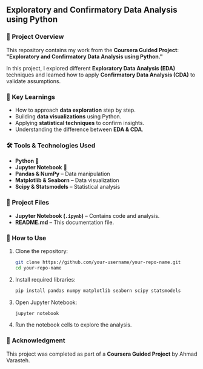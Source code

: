 ## Exploratory and Confirmatory Data Analysis using Python  

### 📌 Project Overview  
This repository contains my work from the **Coursera Guided Project**: **"Exploratory and Confirmatory Data Analysis using Python."**  

In this project, I explored different **Exploratory Data Analysis (EDA)** techniques and learned how to apply **Confirmatory Data Analysis (CDA)** to validate assumptions.  

### 🚀 Key Learnings  
- How to approach **data exploration** step by step.  
- Building **data visualizations** using Python.  
- Applying **statistical techniques** to confirm insights.  
- Understanding the difference between **EDA & CDA**.  

### 🛠️ Tools & Technologies Used  
- **Python** 🐍  
- **Jupyter Notebook** 📒  
- **Pandas & NumPy** – Data manipulation  
- **Matplotlib & Seaborn** – Data visualization  
- **Scipy & Statsmodels** – Statistical analysis  

### 📂 Project Files  
- **Jupyter Notebook (`.ipynb`)** – Contains code and analysis.  
- **README.md** – This documentation file.  

### 📌 How to Use  
1. Clone the repository:  
   ```bash
   git clone https://github.com/your-username/your-repo-name.git
   cd your-repo-name
   ```
2. Install required libraries:  
   ```bash
   pip install pandas numpy matplotlib seaborn scipy statsmodels
   ```
3. Open Jupyter Notebook:  
   ```bash
   jupyter notebook
   ```
4. Run the notebook cells to explore the analysis.  

### 🎯 Acknowledgment  
This project was completed as part of a **Coursera Guided Project** by Ahmad Varasteh.  

